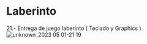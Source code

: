 # Laberinto
21.- Entrega de juego laberinto ( Teclado y Graphics ) 
![unknown_2023 05 01-21 19](https://user-images.githubusercontent.com/103204186/235581783-aee3bfcc-2872-4df0-90e3-0b45da703ccc.gif)
